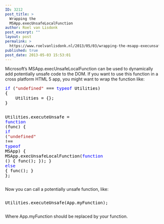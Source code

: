 ```yaml
---
ID: 3212
post_title: >
  Wrapping the
  MSApp.execUnsafeLocalFunction
author: Roel van Lisdonk
post_excerpt: ""
layout: post
permalink: >
  https://www.roelvanlisdonk.nl/2013/05/03/wrapping-the-msapp-execunsafelocalfunction/
published: true
post_date: 2013-05-03 15:53:01
---
```

<p>Microsoft’s MSApp.execUnsafeLocalFunction can be used to dynamically add potentially unsafe code to the DOM. If you want to use this function in a cross platform HTML 5 app, you might want to wrap the function like:</p>  <pre class="code"><span style="background: white; color: blue">if </span><span style="background: white; color: black">(</span><span style="background: white; color: #a31515">&quot;undefined&quot; </span><span style="background: white; color: black">=== </span><span style="background: white; color: blue">typeof </span><span style="background: white; color: black">Utilities)
{
    Utilities = {};
}

Utilities.executeUnsafe = </span><span style="background: white; color: blue">function </span><span style="background: white; color: black">(func)
{
    </span><span style="background: white; color: blue">if </span><span style="background: white; color: black">(</span><span style="background: white; color: #a31515">&quot;undefined&quot; </span><span style="background: white; color: black">!== </span><span style="background: white; color: blue">typeof </span><span style="background: white; color: black">MSApp)
    {
        MSApp.execUnsafeLocalFunction(</span><span style="background: white; color: blue">function </span><span style="background: white; color: black">()
        {
            func();
        });
    }
    </span><span style="background: white; color: blue">else
    </span><span style="background: white; color: black">{
        func();
    }
};</span></pre>

<p>Now you can call a potentially unsafe function, like:</p>

<pre class="code"><p><span style="background: white; color: black">Utilities.executeUnsafe(App.myFunction);</span></p></pre>


<p>Where App.myFunction should be replaced by your function.</p>
